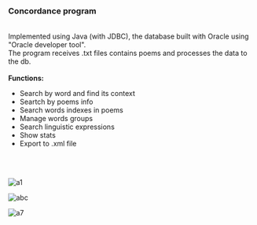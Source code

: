 <h3> Concordance program </h3><br> 
Implemented using Java (with JDBC), the database built with Oracle using "Oracle developer tool". <br>
The program receives .txt files contains poems and processes the data to the db. <br><br>
<b>Functions: </b> <br>
<ul>
  <li>Search by word and find its context</li>
  <li>Seartch by poems info </li>
  <li>Search words indexes in poems </li>
  <li>Manage words groups </li>
  <li>Search linguistic expressions </li>
  <li>Show stats </li>
  <li>Export to .xml file </li>
  </ul>
<br> <br> 

  
![a1](https://user-images.githubusercontent.com/107939270/174857458-90901e95-273e-408a-a4d3-d9da0d33b71d.JPG)


![abc](https://user-images.githubusercontent.com/107939270/174857478-2afd2933-8acc-40e5-80a4-f91221094a22.gif)

![a7](https://user-images.githubusercontent.com/107939270/174857500-a85f8f53-d3b1-4e51-a67f-508b5b43b6bc.JPG)


